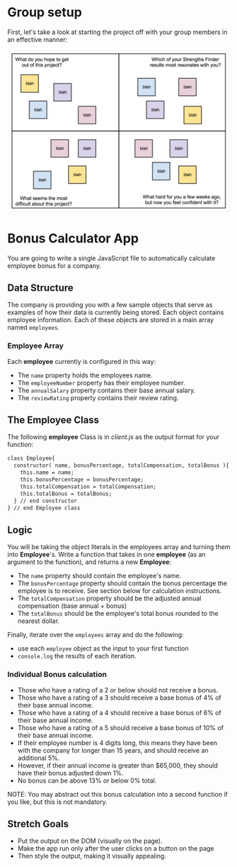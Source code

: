 # Group setup

First, let's take a look at starting the project off with your group members in an effective manner:

![intro](quads_week1_example.png)

# Bonus Calculator App

You are going to write a single JavaScript file to automatically calculate employee bonus for a company.

## Data Structure

The company is providing you with a few sample objects that serve as examples of how their data is currently being stored. Each object contains employee information. Each of these objects are stored in a main array named `employees`.

### Employee Array
Each **employee** currently is configured in this way:

* The `name` property holds the employees name.
* The `employeeNumber` property has their employee number.
* The `annualSalary` property contains their base annual salary.
* The `reviewRating` property contains their review rating.

## The Employee Class

The following **employee** Class is in *client.js* as the output format for your function:

```
class Employee{
  constructor( name, bonusPercentage, totalCompensation, totalBonus ){
    this.name = name;
    this.bonusPercentage = bonusPercentage;
    this.totalCompensation = totalCompensation;
    this.totalBonus = totalBonus;
  } // end constructor
} // end Employee class
```

## Logic
You will be taking the object literals in the employees array and turning them into **Employee**'s. Write a function that takes in one **employee** (as an argument to the function), and returns a new **Employee**:

* The `name` property should contain the employee's name.
* The `bonusPercentage` property should contain the bonus percentage the employee is to receive. See section below for calculation instructions.
* The `totalCompensation` property should be the adjusted annual compensation (base annual + bonus)
* The `totalBonus` should be the employee's total bonus rounded to the nearest dollar.

Finally, iterate over the `employees` array and do the following:

* use each `employee` object as the input to your first function
* `console.log` the results of each iteration.

### Individual Bonus calculation
- Those who have a rating of a 2 or below should not receive a bonus.
- Those who have a rating of a 3 should receive a base bonus of 4% of their base annual income.
- Those who have a rating of a 4 should receive a base bonus of 6% of their base annual income.
- Those who have a rating of a 5 should receive a base bonus of 10% of their base annual income.
- If their employee number is 4 digits long, this means they have been with the company for longer than 15 years,
and should receive an additional 5%.
- However, if their annual income is greater than $65,000, they should have their bonus adjusted down 1%.
- No bonus can be above 13% or below 0% total.

NOTE: You may abstract out this bonus calculation into a second function if you like, but this is not mandatory.

## Stretch Goals
- Put the output on the DOM (visually on the page).
- Make the app run only after the user clicks on a button on the page
- Then style the output, making it visually appealing.
